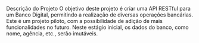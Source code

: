 Descrição do Projeto
O objetivo deste projeto é criar uma API RESTful para um Banco Digital, permitindo a realização de diversas operações bancárias. Este é um projeto piloto, com a possibilidade de adição de mais funcionalidades no futuro. Neste estágio inicial, os dados do banco, como nome, agência, etc., serão imutáveis.


